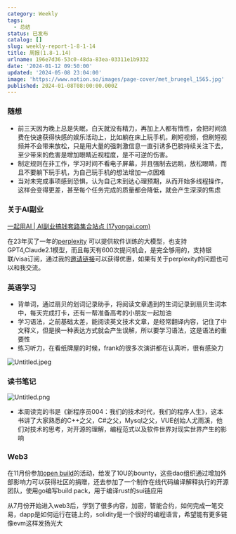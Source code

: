 ```yaml
---
category: Weekly
tags:
  - 总结
status: 已发布
catalog: []
slug: weekly-report-1-8-1-14
title: 周报(1.8-1.14)
urlname: 196e7d36-53c0-48da-83ea-03311e1b9332
date: '2024-01-12 09:50:00'
updated: '2024-05-08 23:04:00'
image: 'https://www.notion.so/images/page-cover/met_bruegel_1565.jpg'
published: 2024-01-08T08:00:00.000Z
---
```


### 随想

- 前三天因为晚上总是失眠，白天就没有精力，再加上人都有惰性，会把时间浪费在快速获得快感的娱乐活动上，比如躺在床上玩手机，刷短视频，但刷短视频并不会带来放松，只是用大量的强刺激信息一直引诱多巴胺持续关注下去，至少带来的危害是增加眼睛近视程度，是不可逆的伤害。
- 制定规则在非工作，学习时间不看电子屏幕，并且强制去远眺，放松眼睛，而且不要躺下玩手机，为自己玩手机的想法增加一点困难
- 当对未完成事项感到恐惧，认为自己未到达心理预期，从而开始多线程操作，这样会变得更差，甚至每个任务完成的质量都会降低，就会产生深深的焦虑

### 关于AI副业


[一起用AI | AI副业搞钱套路集合站点 (17yongai.com)](https://17yongai.com/)


在23年买了一年的[perplexity](https://www.perplexity.ai/) 可以提供软件训练的大模型，也支持GPT4,Claude2.1模型，而且每天有600次提问机会，是完全够用的，支持银联/visa订阅，通过我的[邀请链接](https://perplexity.ai/pro?referral_code=SGJ7X87B)可以获得优惠，如果有关于perplexity的问题也可以和我交流。


### 英语学习

- 背单词，通过扇贝的划词记录助手，将阅读文章遇到的生词记录到扇贝生词本中，每天完成打卡，还有一帮准备高考的小朋友一起加油
- 学习语法，之前基础太差，能阅读英文技术文章，是经常翻译内容，记住了中文释义，但是换一种表达方式就会产生误解，所以要学习语法，这是语法的重要性
- 练习听力，在看纸牌屋的时候，frank的很多次演讲都在认真听，很有感染力

![Untitled.jpeg](https://prod-files-secure.s3.us-west-2.amazonaws.com/5d24fe63-e567-4804-86f9-9fdc62e13082/c33f3733-be40-431e-a494-10399ac86f32/Untitled.jpeg?X-Amz-Algorithm=AWS4-HMAC-SHA256&X-Amz-Content-Sha256=UNSIGNED-PAYLOAD&X-Amz-Credential=ASIAZI2LB4665EQ2FZQ2%2F20250303%2Fus-west-2%2Fs3%2Faws4_request&X-Amz-Date=20250303T213641Z&X-Amz-Expires=3600&X-Amz-Security-Token=IQoJb3JpZ2luX2VjEKX%2F%2F%2F%2F%2F%2F%2F%2F%2F%2FwEaCXVzLXdlc3QtMiJHMEUCIQDRw8UEVNh5ZxDA6A2zH9TUwdcy3dSM3Uwq0hJM5AfvgAIgFT1kLs6zr7L7edBCDVreXqdGE46CMYXBnBATSRRxiiAqiAQI3v%2F%2F%2F%2F%2F%2F%2F%2F%2F%2FARAAGgw2Mzc0MjMxODM4MDUiDJCgwaB4Gd9dYQ9QwCrcAzxmaYtetdooAhv6weGCkR%2BDjpenCI9MIKAXzV9kX90BIqYhdWnzD1J2ublJ70YeeXLPRdAngKyrXIm%2B4bvKGvziRm7LLolbqNbpYHCNj%2FeXMxvp4Mx4NGTRrfM9in8NUva7UO7vzsMg6oecvdP08x%2F1M5%2FCsoGSe2eu5Mt9VM2gVntC%2Fi0yMlkMjOOPweWm0eb2UOqFxSISjmxA7xOYiIUbU%2FtQZ3aNHIA0%2FuOxrPIiz9ulxYK41cBfJd1vgyZmc3ZpiK30w9sUFrihZ8yTqQDsLpsryh56VzGVZ6gDkeUMY4XVNEe%2BNhciCV8%2F7RSLDHD%2B%2FxLrdvMLJgxb5YHur%2BMVk2Bxss3vqcPPgXZ6o0GsRnd2jcKnHXm%2BwVuMZqyHwJeMVAKKNSANEhGM2Z4Uqqk%2FCk9vSq%2FAZZAyQvW3wjBY4%2Be7r2ipGl5y3y8%2FNjVLSj%2FX3MJ1bfmRnQYIUgEQkLE5pJj%2FOQnLKejfmvaw71W7wa%2BaLSEjCwaKcdjuK6BnwhrpEi3mO7ch5q2sZm3lMqdswfPhOiXUtYnzCH3eoXaNuhr5MSaGFiC8qYe0wNAOLclMOxUWKzbipnwISukERUlc8VEYaVzXGybud4g2tkdnWO8rci094bHJCiLrMKO3mL4GOqUB82hYY24A0NR1%2BhEo2C5gYRjfSsSViE2pND%2BBrFTlk1Vq252eAVSuHU8kAzYaBkOWcJG2K7W%2B6v1F72gX74w46YYYESnFa3e3FUW%2Bv5WZudczL7hsN%2FYU%2FjfuXS0E%2Bm98hVYhLJl7zWqUckbvdXfmx1zG6fJQqPVg5aP7f7rKvui84jDagDvZRtDRAgAvgLRb4enfsBnsY%2FV6krDp%2FxOqSsOLRxbm&X-Amz-Signature=4fcf536b1b306e90ed7764a7bd815e1591d697950aee141e991ad5bf05aacdcf&X-Amz-SignedHeaders=host&x-id=GetObject)


### 读书笔记


![Untitled.png](https://prod-files-secure.s3.us-west-2.amazonaws.com/5d24fe63-e567-4804-86f9-9fdc62e13082/96aa439a-1c95-4054-aa84-ef4e0c8eb5d1/Untitled.png?X-Amz-Algorithm=AWS4-HMAC-SHA256&X-Amz-Content-Sha256=UNSIGNED-PAYLOAD&X-Amz-Credential=ASIAZI2LB4665EQ2FZQ2%2F20250303%2Fus-west-2%2Fs3%2Faws4_request&X-Amz-Date=20250303T213641Z&X-Amz-Expires=3600&X-Amz-Security-Token=IQoJb3JpZ2luX2VjEKX%2F%2F%2F%2F%2F%2F%2F%2F%2F%2FwEaCXVzLXdlc3QtMiJHMEUCIQDRw8UEVNh5ZxDA6A2zH9TUwdcy3dSM3Uwq0hJM5AfvgAIgFT1kLs6zr7L7edBCDVreXqdGE46CMYXBnBATSRRxiiAqiAQI3v%2F%2F%2F%2F%2F%2F%2F%2F%2F%2FARAAGgw2Mzc0MjMxODM4MDUiDJCgwaB4Gd9dYQ9QwCrcAzxmaYtetdooAhv6weGCkR%2BDjpenCI9MIKAXzV9kX90BIqYhdWnzD1J2ublJ70YeeXLPRdAngKyrXIm%2B4bvKGvziRm7LLolbqNbpYHCNj%2FeXMxvp4Mx4NGTRrfM9in8NUva7UO7vzsMg6oecvdP08x%2F1M5%2FCsoGSe2eu5Mt9VM2gVntC%2Fi0yMlkMjOOPweWm0eb2UOqFxSISjmxA7xOYiIUbU%2FtQZ3aNHIA0%2FuOxrPIiz9ulxYK41cBfJd1vgyZmc3ZpiK30w9sUFrihZ8yTqQDsLpsryh56VzGVZ6gDkeUMY4XVNEe%2BNhciCV8%2F7RSLDHD%2B%2FxLrdvMLJgxb5YHur%2BMVk2Bxss3vqcPPgXZ6o0GsRnd2jcKnHXm%2BwVuMZqyHwJeMVAKKNSANEhGM2Z4Uqqk%2FCk9vSq%2FAZZAyQvW3wjBY4%2Be7r2ipGl5y3y8%2FNjVLSj%2FX3MJ1bfmRnQYIUgEQkLE5pJj%2FOQnLKejfmvaw71W7wa%2BaLSEjCwaKcdjuK6BnwhrpEi3mO7ch5q2sZm3lMqdswfPhOiXUtYnzCH3eoXaNuhr5MSaGFiC8qYe0wNAOLclMOxUWKzbipnwISukERUlc8VEYaVzXGybud4g2tkdnWO8rci094bHJCiLrMKO3mL4GOqUB82hYY24A0NR1%2BhEo2C5gYRjfSsSViE2pND%2BBrFTlk1Vq252eAVSuHU8kAzYaBkOWcJG2K7W%2B6v1F72gX74w46YYYESnFa3e3FUW%2Bv5WZudczL7hsN%2FYU%2FjfuXS0E%2Bm98hVYhLJl7zWqUckbvdXfmx1zG6fJQqPVg5aP7f7rKvui84jDagDvZRtDRAgAvgLRb4enfsBnsY%2FV6krDp%2FxOqSsOLRxbm&X-Amz-Signature=eb5e33a1436692e4acfd0e2476439b8e055743d572f3496d983bd962f90eba0f&X-Amz-SignedHeaders=host&x-id=GetObject)

- 本周读完的书是《新程序员004：我们的技术时代，我们的程序人生》，这本书讲了大家熟悉的C++之父，C#之父，Mysql之父，VUE创始人尤雨溪，他们对技术的思考，对开源的理解，编程范式以及软件世界对现实世界产生的影响

### Web3


在11月份参加[open build](https://openbuild.xyz/learn/challenges)的活动，给发了10U的bounty，这些dao组织通过增加外部影响力可以获得社区的捐赠，还去参加了一个制作在线代码编译解释执行的开源团队，使用go编写build pack，用于编译rust的sui链应用


从7月份开始进入web3后，学到了很多内容，加密，智能合约，如何完成一笔交易，dapp是如何运行在链上的，solidity是一个很好的编程语言，希望能有更多链像evm这样发扬光大

